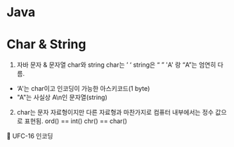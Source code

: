 # Java

# Char & String

1. 자바 문자 & 문자열 char와 string  char는 ’ ‘ string은 “ ” 'A' 랑 “A”는 엄연히 다름.
* ‘A'는 char이고 인코딩이 가능한 아스키코드(1 byte) 
* "A"는 사실상 A\n인 문자열(string)

2. char는 문자 자료형이지만 다른 자료형과 마찬가지로 컴퓨터 내부에서는 정수 값으로 표현됨. 
   ord() == int() chr() == char()

📍 UFC-16 인코딩

